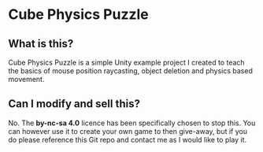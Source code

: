# Cube Physics Puzzle
## What is this?
Cube Physics Puzzle is a simple Unity example project I created to teach the basics of mouse position raycasting, object deletion and physics based movement.

## Can I modify and sell this?
No. The __by-nc-sa 4.0__ licence has been specifically chosen to stop this. You can however use it to create your own game to then give-away, but if you do please reference this Git repo and contact me as I would like to play it.
